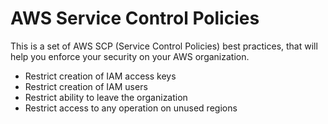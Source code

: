 # AWS Service Control Policies
This is a set of AWS SCP (Service Control Policies) best practices, that will help you enforce your security on your AWS organization.

- Restrict creation of IAM access keys
- Restrict creation of IAM users
- Restrict ability to leave the organization
- Restrict access to any operation on unused regions
